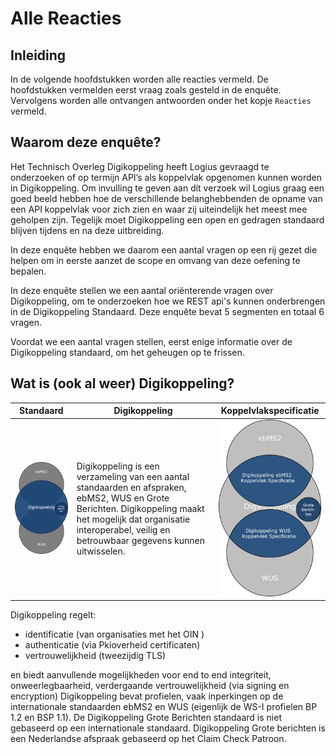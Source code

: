 # Alle Reacties

## Inleiding

In de volgende hoofdstukken worden alle reacties vermeld. De hoofdstukken vermelden eerst vraag zoals gesteld in de enquête. Vervolgens worden alle ontvangen antwoorden onder het kopje `Reacties` vermeld. 

## Waarom deze enquête?

Het Technisch Overleg Digikoppeling heeft Logius gevraagd te onderzoeken of op termijn API’s als koppelvlak opgenomen kunnen worden in Digikoppeling. Om invulling te geven aan dit verzoek wil Logius graag een goed beeld hebben hoe de verschillende belanghebbenden de opname van een API koppelvlak voor zich zien en waar zij uiteindelijk het meest mee geholpen zijn. Tegelijk moet Digikoppeling een open en gedragen standaard blijven tijdens en na deze uitbreiding.

In deze enquête hebben we daarom een aantal vragen op een rij gezet die helpen om in eerste aanzet de scope en omvang van deze oefening te bepalen.

In deze enquête stellen we een aantal oriënterende vragen over Digikoppeling, om te onderzoeken hoe we REST api's kunnen onderbrengen in de Digikoppeling Standaard. Deze enquête bevat 5 segmenten en totaal 6 vragen.

Voordat we een aantal vragen stellen, eerst enige informatie over de Digikoppeling standaard, om het geheugen op te frissen.

## Wat is (ook al weer) Digikoppeling?

| Standaard| Digikoppeling| Koppelvlakspecificatie |
|---|------------------------------------------------------------|---|
|![Digikoppeling Venn](media/DK_Venn_small.png "Digikoppeling structuur")|Digikoppeling is een verzameling van een aantal standaarden en afspraken, ebMS2, WUS en Grote Berichten. Digikoppeling maakt het mogelijk dat organisatie interoperabel, veilig en betrouwbaar gegevens kunnen uitwisselen. |![Digikoppeling Venn](media/DK_KVS_small.png "Profielen in Digikoppeling ")|

Digikoppeling regelt:

- identificatie (van organisaties met het OIN )
- authenticatie (via Pkioverheid certificaten)
- vertrouwelijkheid (tweezijdig TLS)

en biedt aanvullende mogelijkheden voor end to end integriteit, onweerlegbaarheid, verdergaande vertrouwelijkheid (via signing en encryption) Digikoppeling bevat profielen, vaak inperkingen op de internationale standaarden ebMS2 en WUS (eigenlijk de WS-I profielen BP 1.2 en BSP 1.1). De Digikoppeling Grote Berichten standaard is niet gebaseerd op een internationale standaard. Digikoppeling Grote berichten is een Nederlandse afspraak gebaseerd op het Claim Check Patroon.
